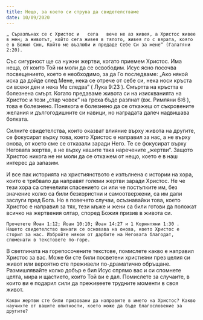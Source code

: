 ```yaml
---
title: Нещо, за което си струва да свидетелстваме
date: 10/09/2020
---
```


`„ Съразпънах се с Христос и   сега   вече не аз живея, а Христос живее в мен; а животът, който сега живея в тялото, живея го с вярата, която е в Божия Син, Който ме възлюби и предаде Себе Си за мене“ (Галатяни 2:20).`

Със сигурност ще са нужни жертви, когато приемем Христос. Има неща, от които Той ни моли да се освободим. Исус ясно посочва посвещението, което е необходимо, за да Го последваме: „Ако някой иска да дойде след Мене, нека се отрече от себе си, нека носи кръста си всеки ден и нека Ме следва“ ( Лука 9:23 ). Смъртта на кръстта е болезнена смърт. Когато предаваме живота си на изискванията на Христос и този „стар човек“ на греха бъде разпнат (вж. Римляни 6:6 ), това е болезнено. Понякога е болезнено да се откажеш от съкровените желания и дългогодишните си навици, но наградата далеч надвишава болката.

Силните свидетелства, които оказват влияние върху живота на другите, се фокусират върху това, което Христос е направил за нас, а не върху онова, от което сме се отказали заради Него. Те се фокусират върху Неговата жертва, а не върху нашите така наречените „жертви“. Защото Христос никога не ни моли да се откажем от нещо, което е в наш интерес да запазим.

И все пак историята на християнството е изпълнена с истории на хора, които е трябвало да направят големи жертви заради Христос. Не че тези хора са спечелили спасението си или че постъпките им, без значение колко са били безкористни и самоотвержени, са им дали заслуги пред Бога. Но в повечето случаи, осъзнавайки това, което Христос е направил за тях, тези мъже и жени са били готови да положат всичко на жертвения олтар, според Божия призив в живота си.

`Прочетете Йоан 1:12; Йоан 10:10; Йоан 14:27 и 1 Коринтяни 1:30 . Нашето свидетелство винаги се основава на онова, което Христос е сторил за нас. Избройте някои от дарбите на Неговата благодат, споменати в текстовете по-горе.`

В светлината на горепосочените текстове, помислете какво е направил Христос за вас. Може би сте били посветени християни през целия си живот или вероятно сте преживели по-драматично обръщане. Размишлявайте колко добър е бил Исус спрямо вас и си спомнете целта, мира и щастието, които Той ви е дал. Помислете за случаите, в които ви е подарил сили да преживеете трудните моменти в своя живот.

`Какви жертви сте били призовани да направите в името на Христос? Какво научихте от вашите опитности, което може да бъде благословение за другите?`